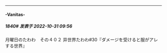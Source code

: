 

*****

####  -Vanitas-  
##### 1840#       发表于 2022-10-31 09:56

月曜日のたわわ　その４０２ 异世界たわわ#30『ダメージを受けると服がアレする世界』

